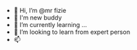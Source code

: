 - 👋 Hi, I’m @mr fizie
- 👀 I'm new buddy
- 🌱 I’m currently learning ...
- 💞️ I’m looking to learn from expert person
- 📫 

<!---
eiygy/eiygy is a ✨ special ✨ repository because its `README.md` (this file) appears on your GitHub profile.
You can click the Preview link to take a look at your changes.
--->
